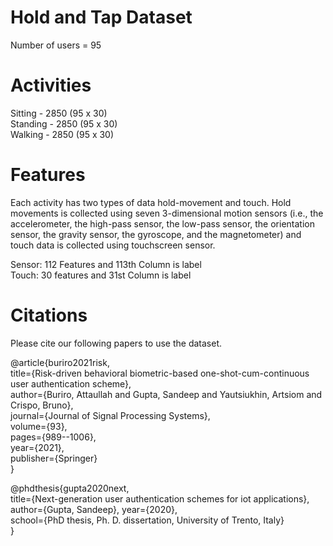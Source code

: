 # Hold and Tap Dataset

Number of users = 95

# Activities
Sitting - 2850 (95 x 30)   <br />
Standing - 2850 (95 x 30) <br />
Walking - 2850 (95 x 30)

# Features
Each activity has two types of data hold-movement and touch. Hold movements is collected using seven 3-dimensional motion sensors
(i.e., the accelerometer, the high-pass sensor, the low-pass sensor, the orientation sensor, the gravity sensor, the gyroscope, and the magnetometer) and touch data is collected using touchscreen sensor.

Sensor: 112 Features and 113th Column is label<br />
Touch: 30 features and 31st Column is label

# Citations
Please cite our following papers to use the dataset.

@article{buriro2021risk,<br />
  title={Risk-driven behavioral biometric-based one-shot-cum-continuous user authentication scheme},<br />
  author={Buriro, Attaullah and Gupta, Sandeep and Yautsiukhin, Artsiom and Crispo, Bruno},<br />
  journal={Journal of Signal Processing Systems},<br />
  volume={93},<br />
  pages={989--1006},<br />
  year={2021},<br />
  publisher={Springer}<br />
}

@phdthesis{gupta2020next, <br />
  title={Next-generation user authentication schemes for iot applications}, <br />
  author={Gupta, Sandeep}, year={2020}, <br />
  school={PhD thesis, Ph. D. dissertation, University of Trento, Italy} <br />
}
